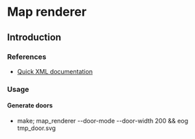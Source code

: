 # Map renderer

## Introduction

### References

* [Quick XML documentation](https://docs.rs/quick-xml/latest/quick_xml/#modules)

### Usage

#### Generate doors

* make; map_renderer --door-mode --door-width 200 && eog tmp_door.svg
